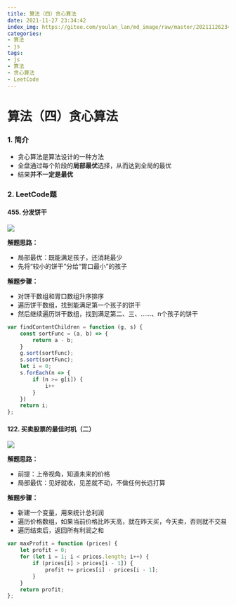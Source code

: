 ```yaml
---
title: 算法（四）贪心算法
date: 2021-11-27 23:34:42
index_img: https://gitee.com/youlan_lan/md_image/raw/master/20211126234239.png
categories:
- 算法
- js
tags:
- js
- 算法
- 贪心算法
- LeetCode
---
```

# 算法（四）贪心算法

### 1. 简介

- 贪心算法是算法设计的一种方法
- 全盘通过每个阶段的**局部最优**选择，从而达到全局的最优
- 结果**并不一定是最优**

### 2. LeetCode题

#### 455. 分发饼干

![](https://gitee.com/youlan_lan/md_image/raw/master/20211127205608.png)

**解题思路：**

- 局部最优：既能满足孩子，还消耗最少
- 先将“较小的饼干”分给“胃口最小”的孩子

**解题步骤：**

- 对饼干数组和胃口数组升序排序
- 遍历饼干数组，找到能满足第一个孩子的饼干
- 然后继续遍历饼干数组，找到满足第二、三、……、n个孩子的饼干

```js
var findContentChildren = function (g, s) {
    const sortFunc = (a, b) => {
        return a - b;
    }
    g.sort(sortFunc);
    s.sort(sortFunc);
    let i = 0;
    s.forEach(n => {
        if (n >= g[i]) {
            i++
        }
    })
    return i;
};
```



#### 122. 买卖股票的最佳时机（二）

![](https://gitee.com/youlan_lan/md_image/raw/master/20211127211510.png)

**解题思路：**

- 前提：上帝视角，知道未来的价格
- 局部最优：见好就收，见差就不动，不做任何长远打算

**解题步骤：**

- 新建一个变量，用来统计总利润
- 遍历价格数组，如果当前价格比昨天高，就在昨天买，今天卖，否则就不交易
- 遍历结束后，返回所有利润之和

```js
var maxProfit = function (prices) {
    let profit = 0;
    for (let i = 1; i < prices.length; i++) {
        if (prices[i] > prices[i - 1]) {
            profit += prices[i] - prices[i - 1];
        }
    }
    return profit;
};
```

